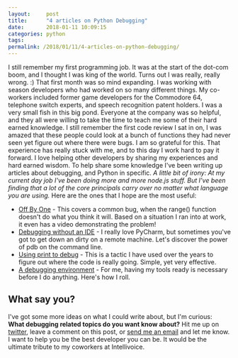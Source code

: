 ```yaml
---
layout:     post
title:      "4 articles on Python Debugging"
date:       2018-01-11 10:09:15
categories: python
tags:  
permalink: /2018/01/11/4-articles-on-python-debugging/
---
```

I still remember my first programming job. It was at the start of the dot-com boom, and I thought I was king of the world. Turns out I was really, really wrong. :)  That first month was so mind expanding. I was working with season developers who had worked on so many different things. My co-workers included former game developers for the Commodore 64, telephone switch experts, and speech recognition patent holders. I was a very small fish in this big pond. Everyone at the company was so helpful, and they all were willing to take the time to teach me some of their hard earned knowledge. I still remember the first code review I sat in on, I was amazed that these people could look at a bunch of functions they had never seen yet figure out where there were bugs. I am so grateful for this. That experience has really stuck with me, and to this day I work hard to pay it forward. I love helping other developers by sharing my experiences and hard earned wisdom. To help share some knowledge I've been writing up articles about debugging, and Python in specific. _A little bit of irony: At my current day job I've been doing more and more node.js stuff. But I've been finding that a lot of the core principals carry over no matter what language you are using._ Here are the ones that I hope are the most useful: 

  * [Off By One](https://pythondebugging.com/articles/python-off-by-one-error-range) \- This covers a common bug, when the range() function doesn't do what you think it will. Based on a situation I ran into at work, it even has a video demonstrating the problem!
  * [Debugging without an IDE](https://pythondebugging.com/articles/debugging-python-without-ide) \- I really love PyCharm, but sometimes you've got to get down an dirty on a remote machine. Let's discover the power of pdb on the command line.
  * [Using print to debug](https://pythondebugging.com/articles/python-debugging-with-print-statements) \- This is a tactic I have used over the years to figure out where the code is really going. Simple, yet very effective.
  * [A debugging environment](https://pythondebugging.com/articles/python-debugging-environment) \- For me, having my tools ready is necessary before I do anything. Here's how I roll.



## What say you?

I've got some more ideas on what I could write about, but I'm curious:  **What debugging related topics do you want know about?** Hit me up on [twitter](https://twitter.com/nloadholtes), leave a comment on this post, or [send me an email](mailto:nick@ironboundsoftware.com) and let me know. I want to help you be the best developer you can be. It would be the ultimate tribute to my coworkers at Intellivoice.

